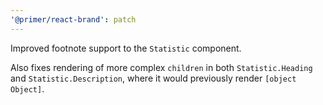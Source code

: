 ```yaml
---
'@primer/react-brand': patch
---
```


Improved footnote support to the `Statistic` component.

Also fixes rendering of more complex `children` in both `Statistic.Heading` and `Statistic.Description`, where it would previously render `[object Object]`.
